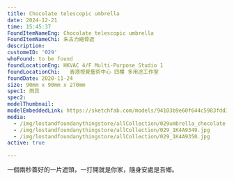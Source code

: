 ```yaml
---
title: Chocolate telescopic umbrella
date: 2024-12-21
time: 15:45:37
FoundItemNameEng: Chocolate telescopic umbrella
FoundItemNameChi: 朱古力縮骨遮
description: 
customeID: '029'
whoFound: to be found
foundLocationEng: HKVAC 4/F Multi-Purpose Studio 1
foundLocationChi:   香港視覺藝術中心 四樓 多用途工作室 
foundDate: 2020-11-24
size: 90mm x 90mm x 270mm
spec1: 雨具
spec2: 
modelThumbnail:
modelEmbeddedLink: https://sketchfab.com/models/94103b9e60f644c5983fdd3b29cddd33/embed
media: 
  - /img/lostandfoundanythingstore/allCollection/029umbrella_chocolate.png
  - /img/lostandfoundanythingstore/allCollection/029_1K4A9349.jpg 
  - /img/lostandfoundanythingstore/allCollection/029_1K4A9350.jpg
active: true

---
```


一個兩秒蓋好的一片遮頭，一打開就是你家，隨身安處是吾鄉。